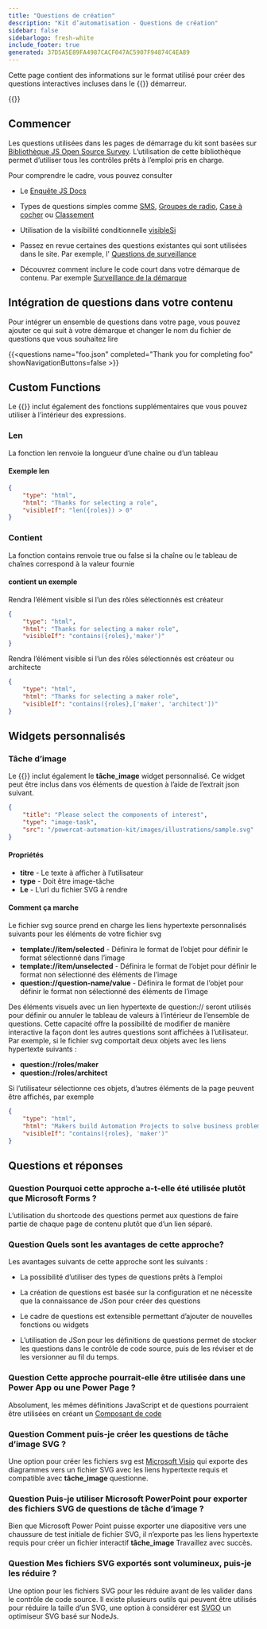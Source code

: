 ```yaml
---
title: "Questions de création"
description: "Kit d’automatisation - Questions de création"
sidebar: false
sidebarlogo: fresh-white
include_footer: true
generated: 37D5A5E89FA4987CACF047AC5907F94874C4EA89
---
```


Cette page contient des informations sur le format utilisé pour créer des questions interactives incluses dans le {{<product-name>}} démarreur.

{{<toc>}}

## Commencer

Les questions utilisées dans les pages de démarrage du kit sont basées sur [Bibliothèque JS Open Source Survey](https://github.com/surveyjs/survey-library). L’utilisation de cette bibliothèque permet d’utiliser tous les contrôles prêts à l’emploi pris en charge.

Pour comprendre le cadre, vous pouvez consulter

- Le [Enquête JS Docs](https://surveyjs.io/form-library/documentation/overview)

- Types de questions simples comme [SMS](https://surveyjs.io/form-library/examples/questiontype-text/reactjs), [Groupes de radio](https://surveyjs.io/form-library/examples/questiontype-radiogroup/reactjs), [Case à cocher](https://surveyjs.io/form-library/examples/questiontype-checkbox/reactjs) ou [Classement](https://surveyjs.io/form-library/examples/questiontype-ranking/reactjs)

- Utilisation de la visibilité conditionnelle [visibleSi](https://surveyjs.io/form-library/examples/condition-kids/reactjs)

- Passez en revue certaines des questions existantes qui sont utilisées dans le site. Par exemple, l' [Questions de surveillance](https://github.com/microsoft/powercat-automation-kit/blob/gh-pages/site/content/monitoring.json)

- Découvrez comment inclure le code court dans votre démarque de contenu. Par exemple [Surveillance de la démarque](https://raw.githubusercontent.com/microsoft/powercat-automation-kit/gh-pages/site/content/monitoring-compare.md)

## Intégration de questions dans votre contenu

Pour intégrer un ensemble de questions dans votre page, vous pouvez ajouter ce qui suit à votre démarque et changer le nom du fichier de questions que vous souhaitez lire

{{\<questions name="foo.json" completed="Thank you for completing foo" showNavigationButtons=false \>}}

## Custom Functions

Le {{<product-name>}} inclut également des fonctions supplémentaires que vous pouvez utiliser à l’intérieur des expressions.

### Len

La fonction len renvoie la longueur d’une chaîne ou d’un tableau

#### Exemple len

```json
{
    "type": "html",
    "html": "Thanks for selecting a role",
    "visibleIf": "len({roles}) > 0"
}
```

### Contient

La fonction contains renvoie true ou false si la chaîne ou le tableau de chaînes correspond à la valeur fournie

#### contient un exemple

Rendra l’élément visible si l’un des rôles sélectionnés est créateur

```json
{
    "type": "html",
    "html": "Thanks for selecting a maker role",
    "visibleIf": "contains({roles},'maker')"
}
```

Rendra l’élément visible si l’un des rôles sélectionnés est créateur ou architecte

```json
{
    "type": "html",
    "html": "Thanks for selecting a maker role",
    "visibleIf": "contains({roles},['maker', 'architect'])"
}
```

## Widgets personnalisés

### Tâche d’image

Le {{<product-name>}} inclut également le **tâche_image** widget personnalisé. Ce widget peut être inclus dans vos éléments de question à l’aide de l’extrait json suivant.

```json
{
    "title": "Please select the components of interest",
    "type": "image-task",
    "src": "/powercat-automation-kit/images/illustrations/sample.svg"
}
```

#### Propriétés

- **titre** - Le texte à afficher à l’utilisateur
- **type** - Doit être image-tâche
- **Le** - L’url du fichier SVG à rendre

#### Comment ça marche

Le fichier svg source prend en charge les liens hypertexte personnalisés suivants pour les éléments de votre fichier svg

- **template://item/selected** - Définira le format de l’objet pour définir le format sélectionné dans l’image
- **template://item/unselected** - Définira le format de l’objet pour définir le format non sélectionné des éléments de l’image
- **question://question-name/value** - Définira le format de l’objet pour définir le format non sélectionné des éléments de l’image

Des éléments visuels avec un lien hypertexte de question:// seront utilisés pour définir ou annuler le tableau de valeurs à l’intérieur de l’ensemble de questions. Cette capacité offre la possibilité de modifier de manière interactive la façon dont les autres questions sont affichées à l’utilisateur. Par exemple, si le fichier svg comportait deux objets avec les liens hypertexte suivants :

- **question://roles/maker**
- **question://roles/architect**

Si l’utilisateur sélectionne ces objets, d’autres éléments de la page peuvent être affichés, par exemple

```json
{
    "type": "html",
    "html": "Makers build Automation Projects to solve business problems",
    "visibleIf": "contains({roles}, 'maker')"
}
```

## Questions et réponses

### **Question** Pourquoi cette approche a-t-elle été utilisée plutôt que Microsoft Forms ?

L’utilisation du shortcode des questions permet aux questions de faire partie de chaque page de contenu plutôt que d’un lien séparé.

### **Question** Quels sont les avantages de cette approche?

Les avantages suivants de cette approche sont les suivants :

- La possibilité d’utiliser des types de questions prêts à l’emploi

- La création de questions est basée sur la configuration et ne nécessite que la connaissance de JSon pour créer des questions

- Le cadre de questions est extensible permettant d’ajouter de nouvelles fonctions ou widgets

- L’utilisation de JSon pour les définitions de questions permet de stocker les questions dans le contrôle de code source, puis de les réviser et de les versionner au fil du temps.

### **Question** Cette approche pourrait-elle être utilisée dans une Power App ou une Power Page ?

Absolument, les mêmes définitions JavaScript et de questions pourraient être utilisées en créant un [Composant de code](https://learn.microsoft.com/power-apps/developer/component-framework/custom-controls-overview)

### **Question** Comment puis-je créer les questions de tâche d’image SVG ?

Une option pour créer les fichiers svg est [Microsoft Visio](https://www.microsoft.com/microsoft-365/visio/) qui exporte des diagrammes vers un fichier SVG avec les liens hypertexte requis et compatible avec **tâche_image** questionne.

### **Question** Puis-je utiliser Microsoft PowerPoint pour exporter des fichiers SVG de questions de tâche d’image ?

Bien que Microsoft Power Point puisse exporter une diapositive vers une chaussure de test initiale de fichier SVG, il n’exporte pas les liens hypertexte requis pour créer un fichier interactif **tâche_image** Travaillez avec succès.

### **Question** Mes fichiers SVG exportés sont volumineux, puis-je les réduire ?

Une option pour les fichiers SVG pour les réduire avant de les valider dans le contrôle de code source. Il existe plusieurs outils qui peuvent être utilisés pour réduire la taille d’un SVG, une option à considérer est [SVGO](https://github.com/svg/svgo) un optimiseur SVG basé sur NodeJs.
